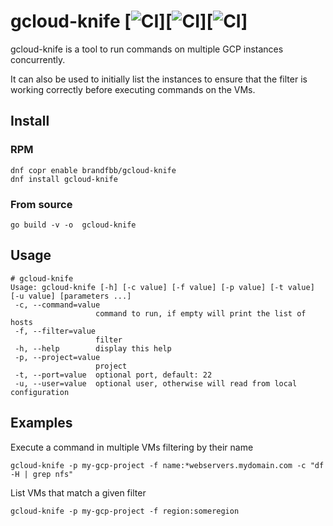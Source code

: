 # gcloud-knife [![CI](https://github.com/spideyz0r/gcloud-knife/workflows/gotester/badge.svg)][![CI](https://github.com/spideyz0r/gcloud-knife/workflows/goreleaser/badge.svg)][![CI](https://github.com/spideyz0r/gcloud-knife/workflows/rpm-builder/badge.svg)]
gcloud-knife is a tool to run commands on multiple GCP instances concurrently.

It can also be used to initially list the instances to ensure that the filter is working correctly before executing commands on the VMs.


## Install

### RPM
```
dnf copr enable brandfbb/gcloud-knife
dnf install gcloud-knife
```


### From source
```
go build -v -o  gcloud-knife
```

## Usage
```
# gcloud-knife
Usage: gcloud-knife [-h] [-c value] [-f value] [-p value] [-t value] [-u value] [parameters ...]
 -c, --command=value
                   command to run, if empty will print the list of hosts
 -f, --filter=value
                   filter
 -h, --help        display this help
 -p, --project=value
                   project
 -t, --port=value  optional port, default: 22
 -u, --user=value  optional user, otherwise will read from local configuration
```

## Examples
Execute a command in multiple VMs filtering by their name
```
gcloud-knife -p my-gcp-project -f name:*webservers.mydomain.com -c "df -H | grep nfs"
```

List VMs that match a given filter
```
gcloud-knife -p my-gcp-project -f region:someregion
```
